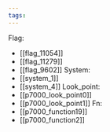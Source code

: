 ```yaml
---
tags:
---
```

Flag:
- [[flag_11054]]
- [[flag_11279]]
- [[flag_9602]]
System:
- [[system_1]]
- [[system_4]]
Look_point:
- [[p7000_look_point0]]
- [[p7000_look_point1]]
Fn:
- [[p7000_function19]]
- [[p7000_function2]]
